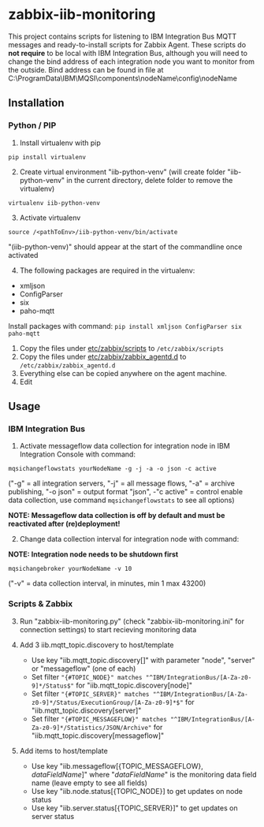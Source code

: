 # zabbix-iib-monitoring

This project contains scripts for listening to IBM Integration Bus MQTT messages and ready-to-install scripts for Zabbix Agent. These scripts do **not require** to be local with IBM Integration Bus, although you will need to change the bind address of each integration node you want to monitor from the outside. Bind address can be found in file at C:\ProgramData\IBM\MQSI\components\nodeName\config\nodeName

## Installation

### Python / PIP

1. Install virtualenv with pip

```pip install virtualenv```

2. Create virtual environment "iib-python-venv" (will create folder "iib-python-venv" in the current directory, delete folder to remove the virtualenv)

```virtualenv iib-python-venv```

3. Activate virtualenv

```source /<pathToEnv>/iib-python-venv/bin/activate```

"(iib-python-venv)" should appear at the start of the commandline once activated

4. The following packages are required in the virtualenv:
- xmljson
- ConfigParser
- six
- paho-mqtt

Install packages with command:
```pip install xmljson ConfigParser six paho-mqtt```



1. Copy the files under [etc/zabbix/scripts](etc/zabbix/scripts) to `/etc/zabbix/scripts`
2. Copy the files under [etc/zabbix/zabbix_agentd.d](etc/zabbix/zabbix_agentd.d) to `/etc/zabbix/zabbix_agentd.d`
3. Everything else can be copied anywhere on the agent machine.
4. Edit 

## Usage

### IBM Integration Bus

1. Activate messageflow data collection for integration node in IBM Integration Console with command:
```
mqsichangeflowstats yourNodeName -g -j -a -o json -c active
```
("-g" = all integration servers, "-j" = all message flows, "-a" = archive publishing, "-o json" = output format "json", -"c active" = control enable data collection, use command ```mqsichangeflowstats``` to see all options)

**NOTE: Messageflow data collection is off by default and must be reactivated after (re)deployment!**


2. Change data collection interval for integration node with command:

**NOTE: Integration node needs to be shutdown first**
```
mqsichangebroker yourNodeName -v 10
```
("-v" = data collection interval, in minutes, min 1 max 43200)

### Scripts & Zabbix

3. Run "zabbix-iib-monitoring.py" (check "zabbix-iib-monitoring.ini" for connection settings) to start recieving monitoring data

4. Add 3 iib.mqtt_topic.discovery to host/template
   - Use key "iib.mqtt_topic.discovery[]" with parameter "node", "server" or "messageflow" (one of each)
   - Set filter ```"{#TOPIC_NODE}" matches "^IBM/IntegrationBus/[A-Za-z0-9]*/Status$"``` for "iib.mqtt_topic.discovery[node]"
   - Set filter ```"{#TOPIC_SERVER}" matches "^IBM/IntegrationBus/[A-Za-z0-9]*/Status/ExecutionGroup/[A-Za-z0-9]*$"``` for "iib.mqtt_topic.discovery[server]"
   - Set filter ```"{#TOPIC_MESSAGEFLOW}" matches "^IBM/IntegrationBus/[A-Za-z0-9]*/Statistics/JSON/Archive"``` for "iib.mqtt_topic.discovery[messageflow]"
5. Add items to host/template
   - Use key "iib.messageflow[{TOPIC_MESSAGEFLOW}, *dataFieldName*]" where "*dataFieldName*" is the monitoring data field name (leave empty to see all fields)
   - Use key "iib.node.status[{TOPIC_NODE}] to get updates on node status
   - Use key "iib.server.status[{TOPIC_SERVER}]" to get updates on server status

